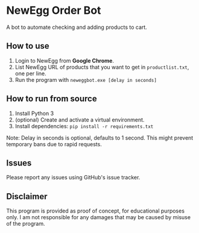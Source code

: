 # NewEgg Order Bot

A bot to automate checking and adding products to cart.

## How to use

1. Login to NewEgg from **Google Chrome**.
2. List NewEgg URL of products that you want to get in `productlist.txt`, one per line.
3. Run the program with `neweggbot.exe [delay in seconds]`

## How to run from source

1. Install Python 3
2. (optional) Create and activate a virtual environment.
3. Install dependencies: `pip install -r requirements.txt`

Note: Delay in seconds is optional, defaults to 1 second. This might prevent temporary bans due to rapid requests.

## Issues

Please report any issues using GitHub's issue tracker.

## Disclaimer

This program is provided as proof of concept, for educational purposes only. I am not responsible for any damages that may be caused by misuse of the program.